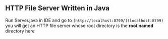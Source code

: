 ## HTTP File Server Written in Java

Run Server.java in IDE and go to `[http://localhost:8799/](localhost:8799)` you will get an HTTP file server whose root directory is the **root named** directory here
